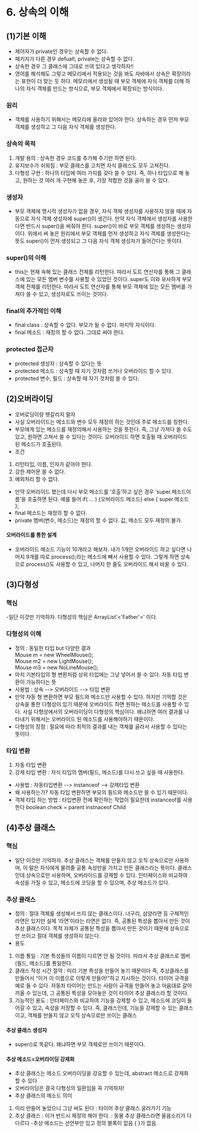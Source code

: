 # 6. 상속의 이해

## (1)기본 이해

- 제어자가 private인 경우는 상속할 수 없다.
- 패키지가 다른 경우 defualt, private는 상속할 수 없다.
- 상속한 경우 그 클래스에 그대로 쓰여 있다고 생각하자!!
- 영어를 해석해도 그렇고 메모리에서 적용되는 것을 봐도 자바에서 상속은 확장이라는 표현이 더 맞는 듯 하다. 메모리에서 생성될 때 부모 객체에 자식 객체를 더해 하나의 자식 객체를 만드는 방식으로, 부모 객체에서 확장되는 방식이다.

### 원리
- 객체를 사용하기 위해서는 메모리에 올라와 있어야 한다. 상속하는 경우 먼저 부모 객체를 생성하고 그 다음 자식 객체를 생성한다.

### 상속의 목적
1. 개발 용의 : 상속한 경우 코드를 추가해 주기만 하면 된다.
2. 유지보수가 쉬워짐 : 부모 클래스를 고치면 자식 클래스도 모두 고쳐진다.
3. 다형성 구현 : 하나의 타입에 여러 가지를 갖다 쓸 수 있다. 즉, 하나 타입으로 해 놓고, 원하는 것 여러 개 구현해 놓은 후, 가장 적합한 것을 골라 쓸 수 있다.

### 생성자
- 부모 객체에 명시적 생성자가 없을 경우, 자식 객체 생성자를 사용하지 않을 때에 자동으로 자식 객체 생성자에 super()이 생긴다. 만약 자식 객체에서 생성자를 사용한다면 반드시 super()을 써줘야 한다. super()이 바로 부모 객체를 생성하는 생성자이다. 위에서 써 놓은 원리에서 부모 객체를 먼저 생성하고 자식 객체를 생성한다는 뜻도 super()이 먼저 생성되고 그 다음 자식 객체 생성자가 들어간다는 뜻이다.

### super()의 이해
- this는 현재 속해 있는 클래스 전체를 리턴한다. 따라서 도트 연산자를 통해 그 클래스에 있는 모든 멤버 변수를 사용할 수 있었던 것이다. super도 이와 유사하게 부모 객체 전체를 리턴한다. 따라서 도트 연산자를 통해 부모 객체에 있는 모든 멤버를 가져다 쓸 수 있고, 생성자로도 쓰이는 것이다.


### final의 추가적인 이해
- final class : 상속할 수 없다. 부모가 될 수 없다. 마지막 자식이다.
- final 메소드 : 재정의 할 수 없다. 그대로 써야 한다.

### protected 접근자
- protected 생성자 : 상속할 수 있다는 뜻
- protected 메소드 : 상속할 때 자기 것처럼 쓰거나 오버라이드 할 수 있다.
- protected 변수, 필드 : 상속할 때 자기 것처럼 쓸 수 있다.

## (2)오버라이딩

- 오버로딩이랑 헷갈리지 말자
- 사실 오버라이드는 메소드와 변수 모두 재정의 하는 것인데 주로 메소드를 칭한다.
- 부모에게 있는 메소드를 재정의해서 사용하는 것을 뜻한다. 즉, 그냥 가져다 쓸 수도 있고, 원하면 고쳐서 쓸 수 있다는 것이다. 오버라이드 하면 호출될 때 오버라이드 된 메소드가 호출된다.
- 조건
 1. 리턴타입, 이름, 인자가 같아야 한다.
 2. 강한 제어문 쓸 수 없다.
 3. 예외처리 할 수 없다.
- 만약 오버라이드 했는데 다시 부모 메소드를 ‘호출’하고 싶은 경우 ‘super.메소드이름’을 호출하면 된다. 예를 들어 if( ... ) {오버라이드 메소드} else { super.메소드 };
- final 메소드는 재정의 할 수 없다.
- private 멤버(변수, 메소드)는 재정의 할 수 없다. 값, 메소드 모두 재정의 불가.

#### 오버라이드를 통한 설계
- 오버라이드 메소드 기능이 10개라고 해보자. 내가 1개만 오버라이드 하고 싶다면 나머지 9개를 따로 process();라는 메소드에 빼서 사용할 수 있다. 그렇게 하면 상속으로 process()도 사용할 수 있고, 나머지 한 줄도 오버라이드 해서 바꿀 수 있다.

## (3)다형성

### 핵심
-일단 이것만 기억하자. 다형성의 핵심은 ArrayList'<'Father'>' 이다.

### 다형성의 이해
- 정의 : 동일한 타입 but 다양한 결과 <br/>
Mouse m = new WheelMouse(); <br/>
Mouse m2 = new LightMouse(); <br/>
Mouse m3 = new NoLineMouse();
- 마치 기본타입의 형 변환처럼 상위 타입에는 그냥 넣어서 쓸 수 있다. 자동 타입 변환이 가능하다는 뜻
- 사용법  : 상속 --> 오버라이드 --> 타입 변환
- 만약 자동 형 변환하면 부모 필드와 메소드만 사용할 수 있다. 하지만 기억할 것은 상속을 통한 다형성이 있기 때문에 오버라이드 하면 원하는 메소드를 사용할 수 있다. 사실 다형성에서의 오버라이딩이 다형성의 핵심이다. 왜냐하면 여러 결과를 나타내기 위해서는 오버라이드 된 메소드를 사용해야하기 때문이다.
- 다형성의 장점 : 필요에 따라 최적의 결과를 내는 객체를 골라서 사용할 수 있다는 뜻이다.

### 타입 변환
 1. 자동 타입 변환
 2. 강제 타입 변환 : 자식 타입의 멤버(필드, 메소드)를 다시 쓰고 싶을 때 사용한다.
- 사용법 : 자동타입변환 --> instanceof --> 강제타입 변환
- 왜 사용하는가? 자동 타입 변환하면 부모의 필드와 메소드만 쓸 수 있기 때문이다.
- 객체 타입 하는 방법 : 타입변환 전에 확인하는 작업이 필요한데 instanceof를 사용한다
boolean check = parent instnaceof Child

## (4)추상 클래스

### 핵심
- 일단 이것만 기억하자. 추상 클래스는 객체를 만들지 않고 오직 상속으로만 사용하며, 이 말은 자식에게 물려줄 공통 속성만을 가지고 만든 클래스라는 뜻이다. 클래스인데 상속으로만 사용하며, 오버라이드를 강제할 수 있다. 인터페이스와 비교하여 속성을 가질 수 있고, 메소드에 코딩을 할 수 있으며, 추상 메소드가 있다.

### 추상 클래스
- 정의 : 절대 객체를 생성해서 쓰지 않는 클래스이다. 너구리, 삼양라면 등 구체적인 라면은 있지만 실제 ‘라면’이라는 라면은 없다. 즉, 공통된 특성을 뽑아서 만든 것이 추상 클래스이다. 목적 자체가 공통된 특성을 뽑아서 만든 것이기 때문에 상속으로만 쓰이고 절대 객체를 생성하지 않는다.
- 용도
 1. 이름 통일 : 기본 특성들의 이름이 다르면 안 될 것이다. 따라서 추상 클래스로 멤버(필드, 메소드)를 통일한다.
 2. 클래스 작성 시간 절약 : 미리 기본 특성을 만들어 놓기 때문이다
즉, 추상클래스를 만들어서 “이거 이 이름으로 이렇게 만들어!”하고 지시하는 것이다.
타이어 규격을 예로 들 수 있다. 자동차 타이어는 만드는 사람이 규격을 만들어 놓고 마음대로 갈아 끼울 수 있는데, 그 공통된 특성을 모아놓은 것이 타이어 추상 클래스라 할 것이다.
 3. 기능적인 용도 : 인터페이스와 비교하여 기능을 강제할 수 있고, 메소드에 코딩이 들어갈 수 있고, 속성을 저장할 수 있다. 즉, 클래스인데, 기능을 강제할 수 있는 클래스이고, 객체를 만들지 않고 오직 상속으로만 쓰이는 클래스

#### 추상 클래스 생성자
- super()로 똑같다. 왜냐하면 부모 객체로만 쓰이기 때문이다.

#### 추상 메소드=오버라이딩 강제화
- 추상 클래스는 메소드 오버라이딩을 강요할 수 있는데, abstract 메소드로 강제화 할 수 있다
- 오버라이딩은 결국 다형성의 일환임을 꼭 기억하자!
- 추상 클래스의 메소드 의미
 1. 미리 만들어 놓았으니 그냥 써도 된다 : 타이어 추상 클래스 굴러가기 기능
 2. 추상 클래스 : 이거 반드시 재정의 해야 한다. : 동물 추상 클래스라면 울음소리가 다 다르다
-추상 메소드는 선언부만 있고 정의 블록이 없음 {  }가 없음.
